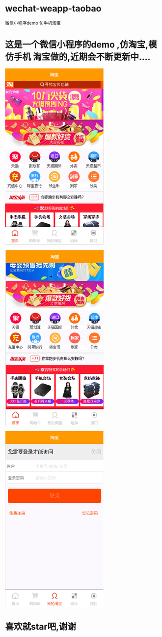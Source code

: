 # wechat-weapp-taobao
微信小程序demo 仿手机淘宝

# 这是一个微信小程序的demo ,仿淘宝,模仿手机 淘宝做的,近期会不断更新中....
![微信小程序-仿淘宝之首页](image/weapp_taobao_home.png) 

![微信小程序-仿淘宝之首页2（最下面部分采用了服务器请求接口）](image/weapp_taobao_2.png) 

![微信小程序-仿淘宝之我的淘宝登录](image/weapp_taobao_mytb.png) 

# 喜欢就star吧,谢谢 
